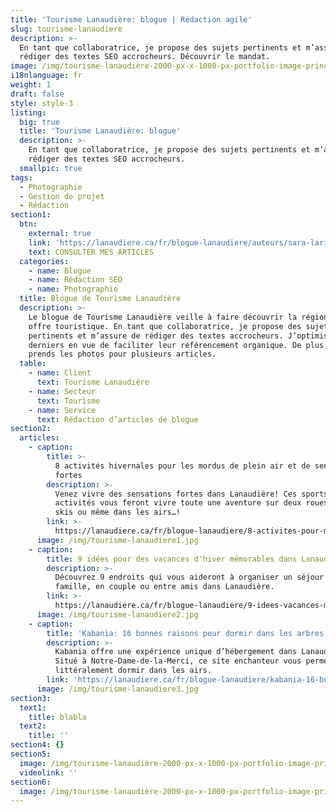 ```yaml
---
title: 'Tourisme Lanaudière: blogue | Rédaction agile'
slug: tourisme-lanaudiere
description: >-
  En tant que collaboratrice, je propose des sujets pertinents et m’assure de
  rédiger des textes SEO accrocheurs. Découvrir le mandat.
image: /img/tourisme-lanaudière-2000-px-x-1000-px-portfolio-image-principale.png
i18nlanguage: fr
weight: 1
draft: false
style: style-3
listing:
  big: true
  title: 'Tourisme Lanaudière: blogue'
  description: >-
    En tant que collaboratrice, je propose des sujets pertinents et m’assure de
    rédiger des textes SEO accrocheurs.
  smallpic: true
tags:
  - Photographie
  - Gestion de projet
  - Rédaction
section1:
  btn:
    external: true
    link: 'https://lanaudiere.ca/fr/blogue-lanaudiere/auteurs/sara-larin/'
    text: CONSULTER MES ARTICLES
  categories:
    - name: Blogue
    - name: Rédaction SEO
    - name: Photographie
  title: Blogue de Tourisme Lanaudière
  description: >-
    Le blogue de Tourisme Lanaudière veille à faire découvrir la région et son
    offre touristique. En tant que collaboratrice, je propose des sujets
    pertinents et m’assure de rédiger des textes accrocheurs. J’optimise ces
    derniers en vue de faciliter leur référencement organique. De plus, je
    prends les photos pour plusieurs articles.
  table:
    - name: Client
      text: Tourisme Lanaudière
    - name: Secteur
      text: Tourisme
    - name: Service
      text: Rédaction d’articles de blogue
section2:
  articles:
    - caption:
        title: >-
          8 activités hivernales pour les mordus de plein air et de sensations
          fortes
        description: >-
          Venez vivre des sensations fortes dans Lanaudière! Ces sports et
          activités vous feront vivre toute une aventure sur deux roues, deux
          skis ou même dans les airs…!
        link: >-
          https://lanaudiere.ca/fr/blogue-lanaudiere/8-activites-pour-mordus-de-plein-air-et-sensations-fortes/
      image: /img/tourisme-lanaudiere1.jpg
    - caption:
        title: 9 idées pour des vacances d'hiver mémorables dans Lanaudière
        description: >-
          Découvrez 9 endroits qui vous aideront à organiser un séjour festif en
          famille, en couple ou entre amis dans Lanaudière.
        link: >-
          https://lanaudiere.ca/fr/blogue-lanaudiere/9-idees-vacances-memorables/
      image: /img/tourisme-lanaudiere2.jpg
    - caption:
        title: 'Kabania: 16 bonnes raisons pour dormir dans les arbres'
        description: >-
          Kabania offre une expérience unique d’hébergement dans Lanaudière.
          Situé à Notre-Dame-de-la-Merci, ce site enchanteur vous permet de
          littéralement dormir dans les airs.
        link: 'https://lanaudiere.ca/fr/blogue-lanaudiere/kabania-16-bonnes-raisons/'
      image: /img/tourisme-lanaudiere3.jpg
section3:
  text1:
    title: blabla
  text2:
    title: ''
section4: {}
section5:
  image: /img/tourisme-lanaudière-2000-px-x-1000-px-portfolio-image-principale.png
  videolink: ''
section6:
  image: /img/tourisme-lanaudière-2000-px-x-1000-px-portfolio-image-principale.png
---
```


